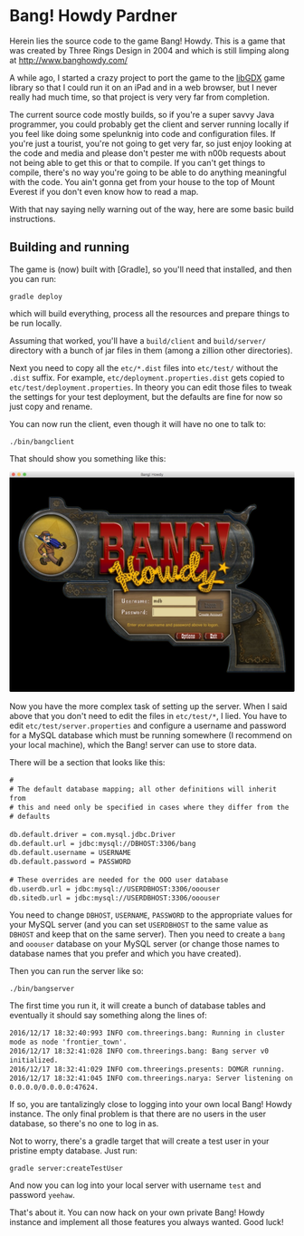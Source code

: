 # Bang! Howdy Pardner

Herein lies the source code to the game Bang! Howdy. This is a game that was created by Three Rings
Design in 2004 and which is still limping along at http://www.banghowdy.com/

A while ago, I started a crazy project to port the game to the [libGDX] game library so that I
could run it on an iPad and in a web browser, but I never really had much time, so that project is
very very far from completion.

The current source code mostly builds, so if you're a super savvy Java programmer, you could
probably get the client and server running locally if you feel like doing some spelunknig into code
and configuration files. If you're just a tourist, you're not going to get very far, so just enjoy
looking at the code and media and please don't pester me with n00b requests about not being able to
get this or that to compile. If you can't get things to compile, there's no way you're going to be
able to do anything meaningful with the code. You ain't gonna get from your house to the top of
Mount Everest if you don't even know how to read a map.

With that nay saying nelly warning out of the way, here are some basic build instructions.

## Building and running

The game is (now) built with [Gradle], so you'll need that installed, and then you can run:

```
gradle deploy
```

which will build everything, process all the resources and prepare things to be run locally.

Assuming that worked, you'll have a `build/client` and `build/server/` directory with a bunch of
jar files in them (among a zillion other directories).

Next you need to copy all the `etc/*.dist` files into `etc/test/` without the `.dist` suffix. For
example, `etc/deployment.properties.dist` gets copied to `etc/test/deployment.properties`. In
theory you can edit those files to tweak the settings for your test deployment, but the defaults
are fine for now so just copy and rename.

You can now run the client, even though it will have no one to talk to:

```
./bin/bangclient
```

That should show you something like this:

![Client screenshot](lib/client-screenshot.jpg)

Now you have the more complex task of setting up the server. When I said above that you don't need
to edit the files in `etc/test/*`, I lied. You have to edit `etc/test/server.properties` and
configure a username and password for a MySQL database which must be running somewhere (I recommend
on your local machine), which the Bang! server can use to store data.

There will be a section that looks like this:

```
#
# The default database mapping; all other definitions will inherit from
# this and need only be specified in cases where they differ from the
# defaults

db.default.driver = com.mysql.jdbc.Driver
db.default.url = jdbc:mysql://DBHOST:3306/bang
db.default.username = USERNAME
db.default.password = PASSWORD

# These overrides are needed for the OOO user database
db.userdb.url = jdbc:mysql://USERDBHOST:3306/ooouser
db.sitedb.url = jdbc:mysql://USERDBHOST:3306/ooouser
```

You need to change `DBHOST`, `USERNAME`, `PASSWORD` to the appropriate values for your MySQL server
(and you can set `USERDBHOST` to the same value as `DBHOST` and keep that on the same server). Then
you need to create a `bang` and `ooouser` database on your MySQL server (or change those names to
database names that you prefer and which you have created).

Then you can run the server like so:

```
./bin/bangserver
```

The first time you run it, it will create a bunch of database tables and eventually it should say
something along the lines of:

```
2016/12/17 18:32:40:993 INFO com.threerings.bang: Running in cluster mode as node 'frontier_town'.
2016/12/17 18:32:41:028 INFO com.threerings.bang: Bang server v0 initialized.
2016/12/17 18:32:41:029 INFO com.threerings.presents: DOMGR running.
2016/12/17 18:32:41:045 INFO com.threerings.narya: Server listening on 0.0.0.0/0.0.0.0:47624.
```

If so, you are tantalizingly close to logging into your own local Bang! Howdy instance. The only
final problem is that there are no users in the user database, so there's no one to log in as.

Not to worry, there's a gradle target that will create a test user in your pristine empty
database. Just run:

```
gradle server:createTestUser
```

And now you can log into your local server with username `test` and password `yeehaw`.

That's about it. You can now hack on your own private Bang! Howdy instance and implement all those
features you always wanted. Good luck!

[libGDX]: https://libgdx.badlogicgames.com/
